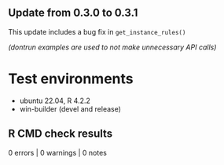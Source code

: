 ## Update from 0.3.0 to 0.3.1

This update includes a bug fix in `get_instance_rules()`

*(dontrun examples are used to not make unnecessary API calls)*

# Test environments
* ubuntu 22.04, R 4.2.2
* win-builder (devel and release)

## R CMD check results

0 errors | 0 warnings | 0 notes
